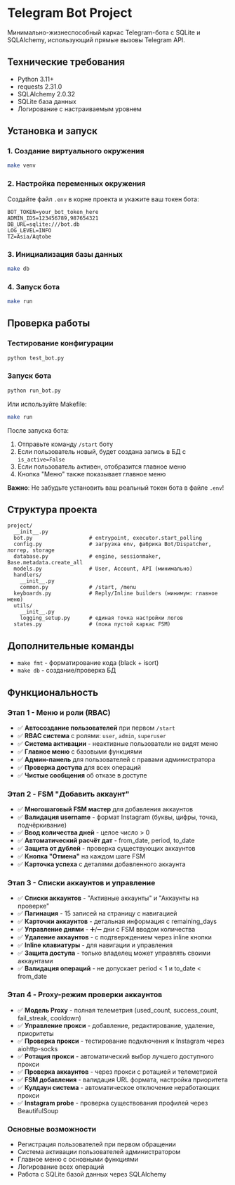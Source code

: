 # Telegram Bot Project

Минимально-жизнеспособный каркас Telegram-бота с SQLite и SQLAlchemy, использующий прямые вызовы Telegram API.

## Технические требования

- Python 3.11+
- requests 2.31.0
- SQLAlchemy 2.0.32
- SQLite база данных
- Логирование с настраиваемым уровнем

## Установка и запуск

### 1. Создание виртуального окружения

```bash
make venv
```

### 2. Настройка переменных окружения

Создайте файл `.env` в корне проекта и укажите ваш токен бота:

```
BOT_TOKEN=your_bot_token_here
ADMIN_IDS=123456789,987654321
DB_URL=sqlite:///bot.db
LOG_LEVEL=INFO
TZ=Asia/Aqtobe
```

### 3. Инициализация базы данных

```bash
make db
```

### 4. Запуск бота

```bash
make run
```

## Проверка работы

### Тестирование конфигурации

```bash
python test_bot.py
```

### Запуск бота

```bash
python run_bot.py
```

Или используйте Makefile:

```bash
make run
```

После запуска бота:

1. Отправьте команду `/start` боту
2. Если пользователь новый, будет создана запись в БД с `is_active=False`
3. Если пользователь активен, отобразится главное меню
4. Кнопка "Меню" также показывает главное меню

**Важно**: Не забудьте установить ваш реальный токен бота в файле `.env`!

## Структура проекта

```
project/
  __init__.py
  bot.py                  # entrypoint, executor.start_polling
  config.py               # загрузка env, фабрика Bot/Dispatcher, логгер, storage
  database.py             # engine, sessionmaker, Base.metadata.create_all
  models.py               # User, Account, API (минимально)
  handlers/
    __init__.py
    common.py             # /start, /menu
  keyboards.py            # Reply/Inline builders (минимум: главное меню)
  utils/
    __init__.py
    logging_setup.py      # единая точка настройки логов
  states.py               # (пока пустой каркас FSM)
```

## Дополнительные команды

- `make fmt` - форматирование кода (black + isort)
- `make db` - создание/проверка БД

## Функциональность

### Этап 1 - Меню и роли (RBAC)
- ✅ **Автосоздание пользователей** при первом `/start`
- ✅ **RBAC система** с ролями: `user`, `admin`, `superuser`
- ✅ **Система активации** - неактивные пользователи не видят меню
- ✅ **Главное меню** с базовыми функциями
- ✅ **Админ-панель** для пользователей с правами администратора
- ✅ **Проверка доступа** для всех операций
- ✅ **Чистые сообщения** об отказе в доступе

### Этап 2 - FSM "Добавить аккаунт"
- ✅ **Многошаговый FSM мастер** для добавления аккаунтов
- ✅ **Валидация username** - формат Instagram (буквы, цифры, точка, подчёркивание)
- ✅ **Ввод количества дней** - целое число > 0
- ✅ **Автоматический расчёт дат** - from_date, period, to_date
- ✅ **Защита от дублей** - проверка существующих аккаунтов
- ✅ **Кнопка "Отмена"** на каждом шаге FSM
- ✅ **Карточка успеха** с деталями добавленного аккаунта

### Этап 3 - Списки аккаунтов и управление
- ✅ **Списки аккаунтов** - "Активные аккаунты" и "Аккаунты на проверке"
- ✅ **Пагинация** - 15 записей на страницу с навигацией
- ✅ **Карточки аккаунтов** - детальная информация с remaining_days
- ✅ **Управление днями** - ➕/➖ дни с FSM вводом количества
- ✅ **Удаление аккаунтов** - с подтверждением через inline кнопки
- ✅ **Inline клавиатуры** - для навигации и управления
- ✅ **Защита доступа** - только владелец может управлять своими аккаунтами
- ✅ **Валидация операций** - не допускает period < 1 и to_date < from_date

### Этап 4 - Proxy-режим проверки аккаунтов
- ✅ **Модель Proxy** - полная телеметрия (used_count, success_count, fail_streak, cooldown)
- ✅ **Управление прокси** - добавление, редактирование, удаление, приоритеты
- ✅ **Проверка прокси** - тестирование подключения к Instagram через aiohttp-socks
- ✅ **Ротация прокси** - автоматический выбор лучшего доступного прокси
- ✅ **Проверка аккаунтов** - через прокси с ротацией и телеметрией
- ✅ **FSM добавления** - валидация URL формата, настройка приоритета
- ✅ **Кулдаун система** - автоматическое отключение неработающих прокси
- ✅ **Instagram probe** - проверка существования профилей через BeautifulSoup

### Основные возможности
- Регистрация пользователей при первом обращении
- Система активации пользователей администратором
- Главное меню с основными функциями
- Логирование всех операций
- Работа с SQLite базой данных через SQLAlchemy
